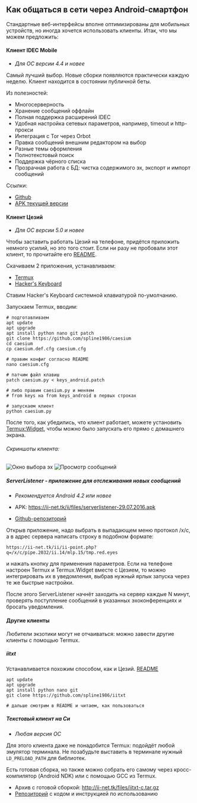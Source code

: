## Как общаться в сети через Android-смартфон

Стандартные веб-интерфейсы вполне оптимизированы для мобильных устройств, но иногда хочется использовать клиенты. Итак, что мы можем предложить:

#### Клиент IDEC Mobile
* *Для ОС версии 4.4 и новее*

Самый лучший выбор. Новые сборки появляются практически каждую неделю. Клиент находится в состоянии публичной беты.

Из полезностей:

* Многосерверность
* Хранение сообщений оффлайн
* Полная поддержка расширений IDEC
* Удобная настройка сетевых параметров, например, timeout и http-прокси
* Интеграция с Tor через Orbot
* Правка сообщений внешним редактором на выбор
* Разные темы оформления
* Полнотекстовый поиск
* Поддержка чёрного списка
* Прозрачная работа с БД: чистка содержимого эх, экспорт и импорт сообщений

Ссылки:

* [Github](https://github.com/vit1-irk/idec-mobile)
* [APK текущей версии](https://ii-net.tk/ii/files/app-debug.apk)

#### Клиент Цезий
* *Для ОС версии 5.0 и новее*

Чтобы заставить работать Цезий на телефоне, придётся приложить немного усилий, но это того стоит. Если ни разу не пробовали этот клиент, то прочитайте его [README](https://github.com/spline1986/caesium/blob/master/README.md).

Скачиваем 2 приложения, устанавливаем:

* [Termux](https://f-droid.org/repository/browse/?fdid=com.termux)
* [Hacker's Keyboard](https://f-droid.org/repository/browse/?fdid=org.pocketworkstation.pckeyboard)

Ставим Hacker's Keyboard системной клавиатурой по-умолчанию.

Запускаем Termux, вводим:

```
# подготавливаем
apt update
apt upgrade
apt install python nano git patch
git clone https://github.com/spline1986/caesium
cd caesium
cp caesium.def.cfg caesium.cfg

# правим конфиг согласно README
nano caesium.cfg

# патчим файл клавиш
patch caesium.py < keys_android.patch

# либо правим caesium.py и меняем
# from keys на from keys_android в первых строках

# запускаем клиент
python caesium.py
```

После того, как убедились, что клиент работает, можете установить [Termux:Widget](https://f-droid.org/repo/com.termux.widget_3.apk), чтобы можно было запускать его прямо с домашнего экрана.

###### Скриншоты клиента:

![Окно выбора эх](http://ii-net.tk/ii/files/t7GeiEBgGQuidT1l9TZ5.png)
![Просмотр сообщений](http://ii-net.tk/ii/files/799HWLjT0v6E7bwkPbHe.png)

##### ServerListener - приложение для отслеживания новых сообщений
* *Рекомендуется Android 4.2 или новее*

* APK: <https://ii-net.tk/ii/files/serverlistener-29.07.2016.apk>
* [Github-репозиторий](https://github.com/vit1-irk/ServerListener)

Открыв приложение, надо выбрать в выпадающем меню протокол /x/c, а в адрес сервера написать строку в подобном формате:

`https://ii-net.tk/ii/ii-point.php?q=/x/c/pipe.2032/ii.14/mlp.15/tmp.red.eyes`

и нажать кнопку для применения параметров. Если на телефоне настроен Termux и Termux.Widget вместе с Цезием, то можно интегрировать их в уведомления, выбрав нужный ярлык запуска через те же быстрые настройки.

После этого ServerListener начнёт заходить на сервер каждые N минут, проверять поступление сообщений в указанных эхоконференциях и бросать уведомления.

#### Другие клиенты

Любители экзотики могут не отчаиваться: можно завести другие клиенты с помощью Termux.

##### iitxt

Устанавливается похожим способом, как и Цезий. [README](https://github.com/spline1986/iitxt/blob/master/README)

```
apt update
apt upgrade
apt install python nano git
git clone https://github.com/spline1986/iitxt

# дальше смотрим в README и читаем, как пользоваться
```

##### Текстовый клиент на Си
* *Любая версия ОС*

Для этого клиента даже не понадобится Termux: подойдёт любой эмулятор терминала. Не позабудьте выставить в терминале нужный `LD_PRELOAD_PATH` для библиотек.

Есть готовая сборка, но также можно собрать его самому через кросс-компилятор (Android NDK) или с помощью GCC из Termux.

* Архив с готовой сборкой: <http://ii-net.tk/files/iitxt-c.tar.gz>
* [Репозиторий](https://github.com/vit1-irk/iitxt-c) с кодом и инструкцией по использованию
